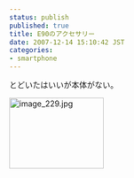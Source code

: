 ```yaml
---
status: publish
published: true
title: E90のアクセサリー
date: 2007-12-14 15:10:42 JST
categories:
- smartphone
---
```

とどいたはいいが本体がない。

<img src="http://junkai.org/blog/wp-content/uploads/image_229.jpg" alt="image_229.jpg" height="128" width="170" />

